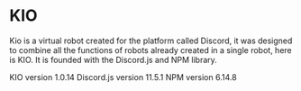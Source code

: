 # KIO
Kio is a virtual robot created for the platform called Discord, it was designed to combine all the functions of robots already created in a single robot, here is KIO.  It is founded with the Discord.js and NPM library.   


KIO version 1.0.14
Discord.js version 11.5.1
NPM version 6.14.8
